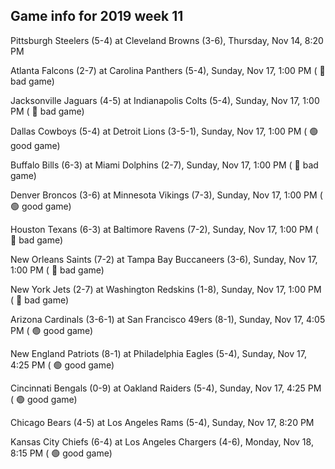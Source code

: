 ## Game info for 2019 week 11
Pittsburgh Steelers (5-4) at Cleveland Browns (3-6), Thursday, Nov 14, 8:20 PM



Atlanta Falcons (2-7) at Carolina Panthers (5-4), Sunday, Nov 17, 1:00 PM (	:red_circle: bad game)

Jacksonville Jaguars (4-5) at Indianapolis Colts (5-4), Sunday, Nov 17, 1:00 PM (	:red_circle: bad game)

Dallas Cowboys (5-4) at Detroit Lions (3-5-1), Sunday, Nov 17, 1:00 PM (	:green_circle: good game)

Buffalo Bills (6-3) at Miami Dolphins (2-7), Sunday, Nov 17, 1:00 PM (	:red_circle: bad game)

Denver Broncos (3-6) at Minnesota Vikings (7-3), Sunday, Nov 17, 1:00 PM (	:green_circle: good game)

Houston Texans (6-3) at Baltimore Ravens (7-2), Sunday, Nov 17, 1:00 PM (	:red_circle: bad game)

New Orleans Saints (7-2) at Tampa Bay Buccaneers (3-6), Sunday, Nov 17, 1:00 PM (	:red_circle: bad game)

New York Jets (2-7) at Washington Redskins (1-8), Sunday, Nov 17, 1:00 PM (	:red_circle: bad game)



Arizona Cardinals (3-6-1) at San Francisco 49ers (8-1), Sunday, Nov 17, 4:05 PM (	:green_circle: good game)

New England Patriots (8-1) at Philadelphia Eagles (5-4), Sunday, Nov 17, 4:25 PM (	:green_circle: good game)

Cincinnati Bengals (0-9) at Oakland Raiders (5-4), Sunday, Nov 17, 4:25 PM (	:green_circle: good game)



Chicago Bears (4-5) at Los Angeles Rams (5-4), Sunday, Nov 17, 8:20 PM



Kansas City Chiefs (6-4) at Los Angeles Chargers (4-6), Monday, Nov 18, 8:15 PM (	:green_circle: good game)


